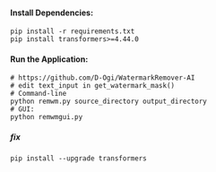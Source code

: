 #### Install Dependencies:
```shell
pip install -r requirements.txt
pip install transformers>=4.44.0
```
#### Run the Application:
```shell
# https://github.com/D-Ogi/WatermarkRemover-AI
# edit text_input in get_watermark_mask() 
# Command-line
python remwm.py source_directory output_directory
# GUI:
python remwmgui.py
```
##### fix
```shell
pip install --upgrade transformers
```
